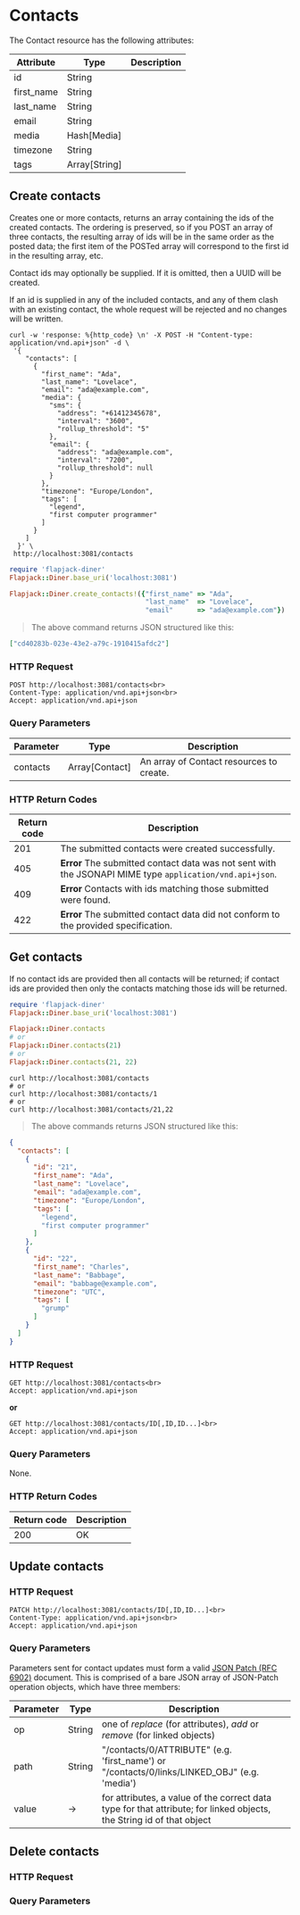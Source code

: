 
# Contacts

The Contact resource has the following attributes:

Attribute | Type | Description
--- | --- | ---
id | String |
first_name | String |
last_name | String |
email | String |
media | Hash[Media] |
timezone | String |
tags | Array[String]

## Create contacts

Creates one or more contacts, returns an array containing the ids of the created contacts. The ordering is preserved, so if you POST an array of three contacts, the resulting array of ids will be in the same order as the posted data; the first item of the POSTed array will correspond to the first id in the resulting array, etc.

Contact ids may optionally be supplied. If it is omitted, then a UUID will be created.

If an id is supplied in any of the included contacts, and any of them clash with an existing contact, the whole request will be rejected and no changes will be written.

```shell
curl -w 'response: %{http_code} \n' -X POST -H "Content-type: application/vnd.api+json" -d \
 '{
    "contacts": [
      {
        "first_name": "Ada",
        "last_name": "Lovelace",
        "email": "ada@example.com",
        "media": {
          "sms": {
            "address": "+61412345678",
            "interval": "3600",
            "rollup_threshold": "5"
          },
          "email": {
            "address": "ada@example.com",
            "interval": "7200",
            "rollup_threshold": null
          }
        },
        "timezone": "Europe/London",
        "tags": [
          "legend",
          "first computer programmer"
        ]
      }
    ]
  }' \
 http://localhost:3081/contacts
```

```ruby
require 'flapjack-diner'
Flapjack::Diner.base_uri('localhost:3081')

Flapjack::Diner.create_contacts!({"first_name" => "Ada",
                                  "last_name"  => "Lovelace",
                                  "email"      => "ada@example.com"})
```

> The above command returns JSON structured like this:

```json
["cd40283b-023e-43e2-a79c-1910415afdc2"]
```

### HTTP Request

    POST http://localhost:3081/contacts<br>
    Content-Type: application/vnd.api+json<br>
    Accept: application/vnd.api+json


### Query Parameters

Parameter | Type | Description
--------- | ---- | -----------
contacts | Array[Contact] | An array of Contact resources to create.


### HTTP Return Codes

Return code | Description
--------- | -----------
201 | The submitted contacts were created successfully.
405 | **Error** The submitted contact data was not sent with the JSONAPI MIME type `application/vnd.api+json`.
409 | **Error** Contacts with ids matching those submitted were found.
422 | **Error** The submitted contact data did not conform to the provided specification.


## Get contacts

If no contact ids are provided then all contacts will be returned; if contact ids
are provided then only the contacts matching those ids will be returned.

```ruby
require 'flapjack-diner'
Flapjack::Diner.base_uri('localhost:3081')

Flapjack::Diner.contacts
# or
Flapjack::Diner.contacts(21)
# or
Flapjack::Diner.contacts(21, 22)
```

```shell
curl http://localhost:3081/contacts
# or
curl http://localhost:3081/contacts/1
# or
curl http://localhost:3081/contacts/21,22
```

> The above commands returns JSON structured like this:

```json
{
  "contacts": [
    {
      "id": "21",
      "first_name": "Ada",
      "last_name": "Lovelace",
      "email": "ada@example.com",
      "timezone": "Europe/London",
      "tags": [
        "legend",
        "first computer programmer"
      ]
    },
    {
      "id": "22",
      "first_name": "Charles",
      "last_name": "Babbage",
      "email": "babbage@example.com",
      "timezone": "UTC",
      "tags": [
        "grump"
      ]
    }
  ]
}
```

### HTTP Request

    GET http://localhost:3081/contacts<br>
    Accept: application/vnd.api+json

**or**

    GET http://localhost:3081/contacts/ID[,ID,ID...]<br>
    Accept: application/vnd.api+json

### Query Parameters

None.

### HTTP Return Codes

Return code | Description
--------- | -----------
200 | OK


## Update contacts

### HTTP Request

    PATCH http://localhost:3081/contacts/ID[,ID,ID...]<br>
    Content-Type: application/vnd.api+json<br>
    Accept: application/vnd.api+json

### Query Parameters

Parameters sent for contact updates must form a valid [JSON Patch (RFC 6902)](http://tools.ietf.org/html/rfc6902) document. This is comprised of a bare JSON array of JSON-Patch operation objects, which have three members:

Parameter | Type | Description
--------- | ---- | -----------
op | String | one of *replace* (for attributes), *add* or *remove* (for linked objects)
path | String | "/contacts/0/ATTRIBUTE" (e.g. 'first_name') or "/contacts/0/links/LINKED_OBJ" (e.g. 'media')
value | -> | for attributes, a value of the correct data type for that attribute; for linked objects, the String id of that object


## Delete contacts

### HTTP Request

### Query Parameters

